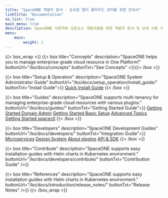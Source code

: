 ```yaml
---
title: "SpaceONE 개발자 문서 - 손쉬운 멀티 클라우드 관리를 위한 안내서"
linkTitle: "Documentation"
no_list: true
main_menu: true
description: SpaceONE 사용자와 오픈소스 개발자들을 위한 개발자 문서 및 상세 사용 가이드 페이지입니다.
menu:
    main:
        weight: 1
---
```

{{< box_wrap >}}
{{< box title="Concepts" description="SpaceONE helps you to manage enterprise-grade cloud resource in One Platform!" buttonUrl="/ko/docs/concepts" buttonTxt="See Concepts" >}}{{< /box >}}

{{< box title="Setup & Operation" description="SpaceONE System Administrator Guide" buttonUrl="/ko/docs/setup_operation/install_guide/" buttonTxt="Install Guide">}}
<a href="/ko/docs/setup_operation/quick_install/" >Quick Install Guide</a>
{{< /box >}}

{{< box title="Guides" description="SpaceONE supports multi-tenancy for managing enterprise-grade cloud resources with various plugins." buttonUrl="/ko/docs/guides/" buttonTxt="Getting Started Guide">}}
<a href="/ko/docs/guides/getting_started/domain_admin/" >Getting Started Domain Admin</a>
<a href="/ko/docs/guides/getting_started/basic_setup/" >Getting Started Basic Setup</a>
<a href="/ko/docs/guides/advanced" >Advanced Topics</a>
<a href="/ko/docs/guides/advanced/spaceone_cli/" >Getting Started spacectl</a>
{{< /box >}}

{{< box title="Developers" description="SpaceONE Development Guides" buttonUrl="/ko/docs/developers/" buttonTxt="Integration Guide">}}
<a href="/ko/docs/developers/microservices" >Microservices</a>
<a href="/ko/docs/developers/design_system" >Design System</a>
<a href="/ko/docs/developers/plugins/about_plugin" >About plugins</a>
<a href="/ko/docs/developers/api_sdk/" >API & SDK</a>
{{< /box >}}

{{< box title="Contribute" description="SpaceONE supports easy installation guides with Helm charts in Kubernetes environment." buttonUrl="/ko/docs/developers/contribute/" buttonTxt="Contribution Guide" />}}

{{< box title="References" description="SpaceONE supports easy installation guides with Helm charts in Kubernetes environment." buttonUrl="/ko/docs/introduction/release_notes/"  buttonTxt="Release Notes" />}}
{{< /box_wrap >}}
